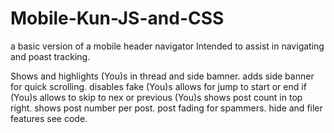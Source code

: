 # Mobile-Kun-JS-and-CSS
a basic version of a mobile header navigator
Intended to assist in navigating and poast tracking.


Shows and highlights (You)s in thread and side bamner.
adds side banner for quick scrolling.
disables fake (You)s
allows for jump to start or end if (You)s 
allows to skip to nex or previous (You)s
shows post count in top right.
shows post number per post.
post fading for spammers.
hide and filer features see code.
